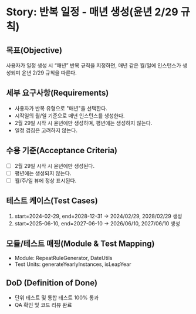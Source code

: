 # Story: 반복 일정 - 매년 생성(윤년 2/29 규칙)

## 목표(Objective)

사용자가 일정 생성 시 “매년” 반복 규칙을 지정하면, 매년 같은 월/일에 인스턴스가 생성되며 윤년 2/29 규칙을 따른다.

## 세부 요구사항(Requirements)

- 사용자가 반복 유형으로 "매년"을 선택한다.
- 시작일의 월/일 기준으로 매년 인스턴스를 생성한다.
- 2월 29일 시작 시 윤년에만 생성하며, 평년에는 생성하지 않는다.
- 일정 겹침은 고려하지 않는다.

## 수용 기준(Acceptance Criteria)

- [ ] 2월 29일 시작 시 윤년에만 생성된다.
- [ ] 평년에는 생성되지 않는다.
- [ ] 월/주/일 뷰에 정상 표시된다.

## 테스트 케이스(Test Cases)

1. start=2024-02-29, end=2028-12-31 → 2024/02/29, 2028/02/29 생성
2. start=2025-06-10, end=2027-06-10 → 2026/06/10, 2027/06/10 생성

## 모듈/테스트 매핑(Module & Test Mapping)

- Module: RepeatRuleGenerator, DateUtils
- Test Units: generateYearlyInstances, isLeapYear

## DoD (Definition of Done)

- 단위 테스트 및 통합 테스트 100% 통과
- QA 확인 및 코드 리뷰 완료
